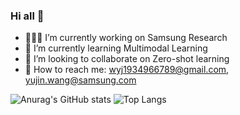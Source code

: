 ### Hi all 👋
- 🧑🏻‍💻 I’m currently working on Samsung Research
- 🌱 I’m currently learning Multimodal Learning
- 👯 I’m looking to collaborate on Zero-shot learning
- 🌈 How to reach me: wyj1934966789@gmail.com, yujin.wang@samsung.com

![Anurag's GitHub stats](https://github-readme-stats.vercel.app/api?username=AnonymousDestroyer&show_icons=true&theme=buefy&count_private=true&hide=prs&line_height=24.3)
![Top Langs](https://github-readme-stats.vercel.app/api/top-langs/?username=anuraghazra&layout=compact&show_icons=true&theme=buefy&hide=javascript,html,typescript,css,glsl,&langs_count=6&card_width=270)


<!--
**AnonymousDestroyer/AnonymousDestroyer** is a ✨ _special_ ✨ repository because its `README.md` (this file) appears on your GitHub profile.

Here are some ideas to get you started:

- 🔭 I’m currently working on ...
- 🌱 I’m currently learning ...
- 👯 I’m looking to collaborate on ...
- 🤔 I’m looking for help with ...
- 💬 Ask me about ...
- 📫 How to reach me: ...
- 😄 Pronouns: ...
- ⚡ Fun fact: ...
-->
